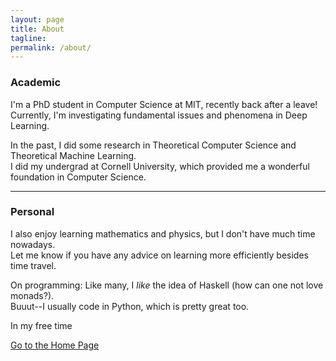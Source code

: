 ```yaml
---
layout: page
title: About
tagline: 
permalink: /about/
---
```

### Academic

I'm a PhD student in Computer Science at MIT, recently back after a leave!\
Currently, I'm investigating fundamental issues and phenomena in Deep Learning.

In the past, I did some research in Theoretical Computer Science and Theoretical Machine Learning.\
I did my undergrad at Cornell University, which provided me a wonderful foundation in Computer Science.

------------

### Personal

I also enjoy learning mathematics and physics, but I don't have much time nowadays.\
Let me know if you have any advice on learning more efficiently besides time travel.

On programming: Like many, I _like_ the idea of Haskell (how can one not love monads?).\
Buuut--I usually code in Python, which is pretty great too.

In my free time 

[Go to the Home Page](../)
